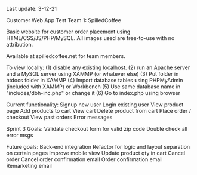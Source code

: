 Last update: 3-12-21

Customer Web App Test
Team 1: SpilledCoffee

Basic website for customer order placement using HTML/CSS/JS/PHP/MySQL.
All images used are free-to-use with no attribution.

Available at spilledcoffee.net for team members.

To view locally: 
(1) disable any existing localhost. 
(2) run an Apache server and a MySQL server using XAMMP (or whatever else)
(3) Put folder in htdocs folder in XAMMP
(4) Import database tables using PHPMyAdmin (included with XAMMP) or Workbench
(5) Use same database name in "includes/dbh-inc.php" or change it
(6) Go to index.php using browser

Current functionality:
  Signup new user
  Login existing user
  View product page
  Add products to cart
  View cart
  Delete product from cart
  Place order / checkout
  View past orders
  Error messages
  
Sprint 3 Goals:
  Validate checkout form for valid zip code
  Double check all error msgs
  
Future goals:
  Back-end integration
  Refactor for logic and layout separation on certain pages
  Improve mobile view
  Update product qty in cart
  Cancel order
  Cancel order confirmation email
  Order confirmation email
  Remarketing email
